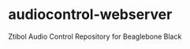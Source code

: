 audiocontrol-webserver
======================

Ztibol Audio Control Repository for Beaglebone Black
